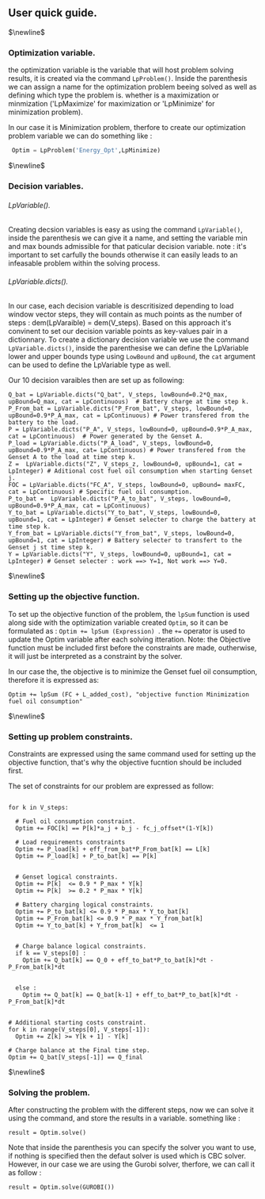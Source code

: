 ## User quick guide.

$\newline$ 
### Optimization variable. 

the optimization variable is the variable that will host problem solving results, it is created via the command ```LpProblem()```. Inside the parenthesis we can assign a name for the optimization problem beeing solved as well as defining which type the problem is. whether is a maximization or minmization ('LpMaximize' for maximization or 'LpMinimize' for minimization problem). 

In our case it is Minimization problem, therfore to create our optimization problem variable we can do something like : 

```python 
 Optim = LpProblem('Energy_Opt',LpMinimize)
```

$\newline$ 
### Decision variables. 


###### LpVariable(). 
Creating decsion variables is easy as using the command ```LpVariable()```, inside the parenthesis we can give it a name, and setting the variable min and max bounds admissible for that paticular decision variable.
note : it's important to set carfully the bounds otherwise it can easily leads to an infeasable problem within the solving process.  


###### LpVariable.dicts().
In our case, each decision variable is descritisized depending to load window vector steps, they will contain as much points as the number of steps : dem(LpVaraible) = dem(V_steps). Based on this approach it's convinent to set our decision variable points as key-values pair in a dictionnary. To create a dictionary decision variable we use the command ``LpVariable.dicts()``, inside the parenthesise we can define the LpVariable lower and upper bounds type using ``LowBound`` and ``upBound``, the ``cat`` argument can be used to define the LpVariable type as well. 

Our 10 decision varaibles then are set up as following: 

```
Q_bat = LpVariable.dicts("Q_bat", V_steps, lowBound=0.2*Q_max, upBound=Q_max, cat = LpContinuous)  # Battery charge at time step k.
P_From_bat = LpVariable.dicts("P_From_bat", V_steps, lowBound=0, upBound=0.9*P_A_max, cat = LpContinuous) # Power transfered from the battery to the load.
P = LpVariable.dicts("P_A", V_steps, lowBound=0, upBound=0.9*P_A_max, cat = LpContinuous)  # Power generated by the Genset A.
P_load = LpVariable.dicts("P_A_load", V_steps, lowBound=0, upBound=0.9*P_A_max, cat= LpContinuous) # Power transfered from the Genset A to the load at time step k.
Z =  LpVariable.dicts("Z", V_steps_z, lowBound=0, upBound=1, cat = LpInteger) # Aditional cost fuel oil consumption when starting Genset j.
FOC = LpVariable.dicts("FC_A", V_steps, lowBound=0, upBound= maxFC, cat = LpContinuous) # Specific fuel oil consumption.
P_to_bat =  LpVariable.dicts("P_A_to_bat", V_steps, lowBound=0, upBound=0.9*P_A_max, cat = LpContinuous) 
Y_to_bat = LpVariable.dicts("Y_to_bat", V_steps, lowBound=0, upBound=1, cat = LpInteger) # Genset selecter to charge the battery at time step k. 
Y_from_bat = LpVariable.dicts("Y_from_bat", V_steps, lowBound=0, upBound=1, cat = LpInteger) # Battery selecter to transfert to the Genset j st time step k.
Y = LpVariable.dicts("Y", V_steps, lowBound=0, upBound=1, cat = LpInteger) # Genset selecter : work ==> Y=1, Not work ==> Y=0. 
```


$\newline$ 
### Setting up the objective function.

To set up the objective function of the problem, the ``lpSum`` function is used along side with the optimization variable created ``Optim``, so it can be formulated as : ``Optim += lpSum (Expression) ``. the ``+=`` operator is used to update the Optim variable after each solving itteration. Note: the Objective function must be included first before the constraints are made, outherwise, it will just be interpreted as a constraint by the solver. 

In our case the, the objective is to minimize the Genset fuel oil consumption, therefore it is expressed as: 

```
Optim += lpSum (FC + L_added_cost), "objective function Minimization fuel oil consumption" 
```


$\newline$ 
### Setting up problem constraints. 

Constraints are expressed using the same command used for setting up the objective function, that's why the objective fucntion should be included first. 

The set of constraints for our problem are expressed as follow:

```

for k in V_steps:

  # Fuel oil consumption constraint.
  Optim += FOC[k] == P[k]*a_j + b_j - fc_j_offset*(1-Y[k]) 

  # Load requirements constraints
  Optim += P_load[k] + eff_from_bat*P_From_bat[k] == L[k]  
  Optim += P_load[k] + P_to_bat[k] == P[k] 


  # Genset logical constraints.
  Optim += P[k]  <= 0.9 * P_max * Y[k]
  Optim += P[k]  >= 0.2 * P_max * Y[k]

  # Battery charging logical constraints.
  Optim += P_to_bat[k] <= 0.9 * P_max * Y_to_bat[k]
  Optim += P_From_bat[k] <= 0.9 * P_max * Y_from_bat[k]
  Optim += Y_to_bat[k] + Y_from_bat[k]  <= 1
  

  # Charge balance logical constraints.
  if k == V_steps[0] : 
    Optim += Q_bat[k] == Q_0 + eff_to_bat*P_to_bat[k]*dt - P_From_bat[k]*dt


  else :   
    Optim += Q_bat[k] == Q_bat[k-1] + eff_to_bat*P_to_bat[k]*dt - P_From_bat[k]*dt

    
# Additional starting costs constraint.
for k in range(V_steps[0], V_steps[-1]): 
  Optim += Z[k] >= Y[k + 1] - Y[k] 
  
# Charge balance at the Final time step.
Optim += Q_bat[V_steps[-1]] == Q_final
```


$\newline$ 
### Solving the problem. 

After constructing the problem with the different steps, now we can solve it using the command, and store the results in a variable. something like : 

```
result = Optim.solve() 
```
Note that inside the parenthesis you can specify the solver you want to use, if nothing is specified then the defaut solver is used which is CBC solver. However, in our case we are using the Gurobi solver, therfore, we can call it as follow : 

```
result = Optim.solve(GUROBI())
```